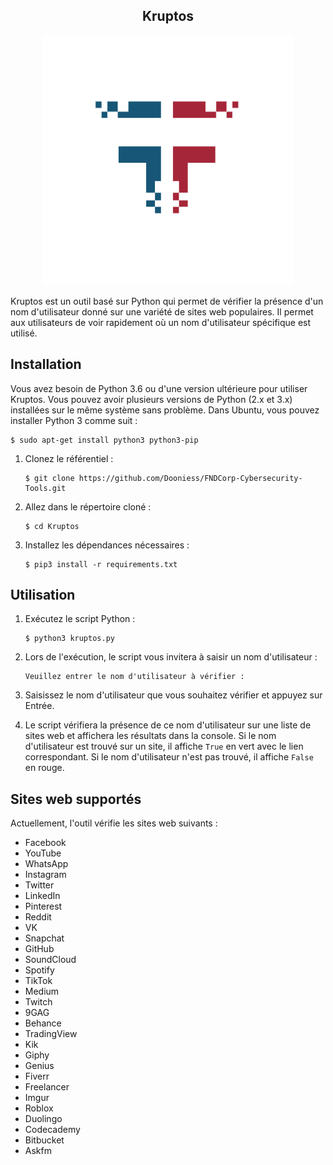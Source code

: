 <div align="center"><h2><b>Kruptos</b></h2></div>

<p align="center"><img src="..\logo.png" alt="Logo" width="400" height="400"></p>

Kruptos est un outil basé sur Python qui permet de vérifier la présence d'un nom d'utilisateur donné sur une variété de sites web populaires. Il permet aux utilisateurs de voir rapidement où un nom d'utilisateur spécifique est utilisé.

## Installation

Vous avez besoin de Python 3.6 ou d'une version ultérieure pour utiliser Kruptos. Vous pouvez avoir plusieurs versions de Python (2.x et 3.x) installées sur le même système sans problème. Dans Ubuntu, vous pouvez installer Python 3 comme suit :

    $ sudo apt-get install python3 python3-pip

1. Clonez le référentiel :

    ```
    $ git clone https://github.com/Dooniess/FNDCorp-Cybersecurity-Tools.git
    ```
   
2. Allez dans le répertoire cloné :

    ```
    $ cd Kruptos
    ```

3. Installez les dépendances nécessaires :

    ```
    $ pip3 install -r requirements.txt
    ```

## Utilisation

1. Exécutez le script Python :

    ```
    $ python3 kruptos.py
    ```

2. Lors de l'exécution, le script vous invitera à saisir un nom d'utilisateur :

    ```
    Veuillez entrer le nom d'utilisateur à vérifier : 
    ```

3. Saisissez le nom d'utilisateur que vous souhaitez vérifier et appuyez sur Entrée.

4. Le script vérifiera la présence de ce nom d'utilisateur sur une liste de sites web et affichera les résultats dans la console. Si le nom d'utilisateur est trouvé sur un site, il affiche `True` en vert avec le lien correspondant. Si le nom d'utilisateur n'est pas trouvé, il affiche `False` en rouge.

## Sites web supportés

Actuellement, l'outil vérifie les sites web suivants :

- Facebook
- YouTube
- WhatsApp
- Instagram
- Twitter
- LinkedIn
- Pinterest
- Reddit
- VK
- Snapchat
- GitHub
- SoundCloud
- Spotify
- TikTok
- Medium
- Twitch
- 9GAG
- Behance
- TradingView
- Kik
- Giphy
- Genius
- Fiverr
- Freelancer
- Imgur
- Roblox
- Duolingo
- Codecademy
- Bitbucket
- Askfm
